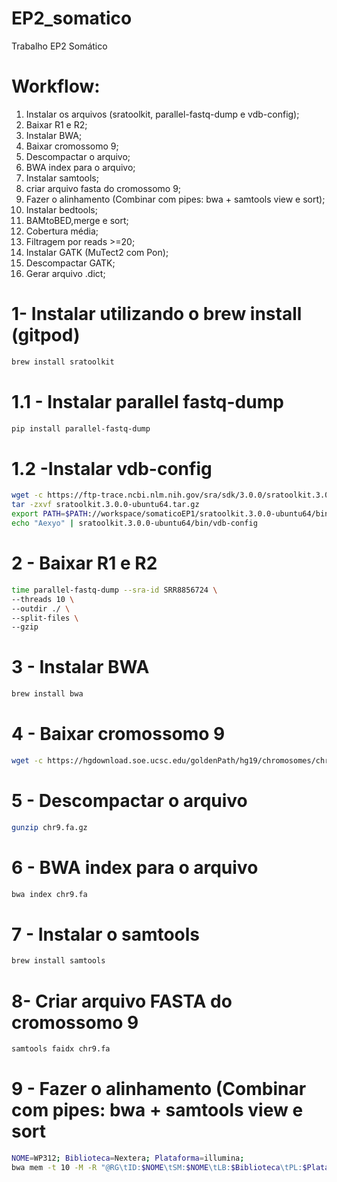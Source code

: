 # EP2_somatico
Trabalho EP2 Somático

# Workflow:
1. Instalar os arquivos (sratoolkit, parallel-fastq-dump e vdb-config);
2. Baixar R1 e R2;
3. Instalar BWA;
4. Baixar cromossomo 9;
5. Descompactar o arquivo;
6. BWA index para o arquivo;
7. Instalar samtools;
8. criar arquivo fasta do cromossomo 9;
9. Fazer o alinhamento (Combinar com pipes: bwa + samtools view e sort);
10. Instalar bedtools;
11. BAMtoBED,merge e sort;
12. Cobertura média;
13. Filtragem por reads >=20;
14. Instalar GATK (MuTect2 com Pon);
15. Descompactar GATK;
16. Gerar arquivo .dict;

# 1- Instalar utilizando o brew install (gitpod)
```bash
brew install sratoolkit
```

# 1.1 - Instalar parallel fastq-dump
```bash
pip install parallel-fastq-dump
```

# 1.2 -Instalar vdb-config
```bash
wget -c https://ftp-trace.ncbi.nlm.nih.gov/sra/sdk/3.0.0/sratoolkit.3.0.0-ubuntu64.tar.gz
tar -zxvf sratoolkit.3.0.0-ubuntu64.tar.gz
export PATH=$PATH://workspace/somaticoEP1/sratoolkit.3.0.0-ubuntu64/bin/
echo "Aexyo" | sratoolkit.3.0.0-ubuntu64/bin/vdb-config
```

# 2 - Baixar R1 e R2
```bash
time parallel-fastq-dump --sra-id SRR8856724 \
--threads 10 \
--outdir ./ \
--split-files \
--gzip
```
# 3 - Instalar BWA
```bash
brew install bwa
```

# 4 - Baixar cromossomo 9
```bash
wget -c https://hgdownload.soe.ucsc.edu/goldenPath/hg19/chromosomes/chr9.fa.gz
```

# 5 - Descompactar o arquivo
```bash
gunzip chr9.fa.gz
```
# 6 - BWA index para o arquivo
```bash
bwa index chr9.fa
```

# 7 - Instalar o samtools
```bash
brew install samtools
```

# 8- Criar arquivo FASTA do cromossomo 9
```bash
samtools faidx chr9.fa
```
# 9 - Fazer o alinhamento (Combinar com pipes: bwa + samtools view e sort
```bash
NOME=WP312; Biblioteca=Nextera; Plataforma=illumina;
bwa mem -t 10 -M -R "@RG\tID:$NOME\tSM:$NOME\tLB:$Biblioteca\tPL:$Plataforma" chr9.fa SRR8856724_1.fastq.gz SRR8856724_2.fastq.gz | samtools view -F4 -Sbu -@2 - | samtools sort -m4G -@2 -o WP312_sorted.bam
```






